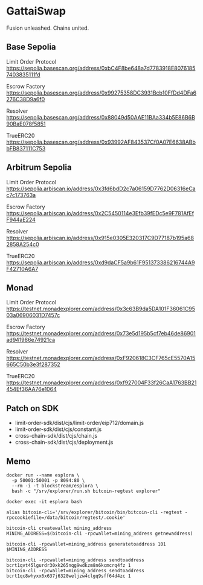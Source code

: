 # GattaiSwap

Fusion unleashed. Chains united.

## Base Sepolia

Limit Order Protocol
https://sepolia.basescan.org/address/0xbC4F8be648a7d7783918E80761857403835111fd

Escrow Factory
https://sepolia.basescan.org/address/0x99275358DC3931Bcb10FfDd4DFa6276C38D9a6f0

Resolver
https://sepolia.basescan.org/address/0x88049d50AAE11BAa334b5E86B6B90BaE078f5851

TrueERC20
https://sepolia.basescan.org/address/0x93992AF843537Cf0A07E6638ABbbFB837111C753

## Arbitrum Sepolia

Limit Order Protocol
https://sepolia.arbiscan.io/address/0x3fd6bdD2c7a06159D7762D06316eCac7c173763a

Escrow Factory
https://sepolia.arbiscan.io/address/0x2C5450114e3Efb39fEDc5e9F781AfEfF944aE224

Resolver
https://sepolia.arbiscan.io/address/0x915e0305E320317C9D77187b195a682858A254c0

TrueERC20
https://sepolia.arbiscan.io/address/0xd9daCF5a9b61F951373386216744A9F42710A6A7

## Monad

Limit Order Protocol
https://testnet.monadexplorer.com/address/0x3c63B9da5DA101F36061C9503a06906031D7457c

Escrow Factory
https://testnet.monadexplorer.com/address/0x73e5d195b5cf7eb46de86901ad941986e74921ca

Resolver
https://testnet.monadexplorer.com/address/0xF920618C3CF765cE5570A15665C50b3e3f287352

TrueERC20
https://testnet.monadexplorer.com/address/0xf927004F33f26CaA1763BB21454Ef36AA76e1064

## Patch on SDK

- limit-order-sdk/dist/cjs/limit-order/eip712/domain.js
- limit-order-sdk/dist/cjs/constant.js
- cross-chain-sdk/dist/cjs/chain.js
- cross-chain-sdk/dist/cjs/deployment.js

## Memo

```
docker run --name esplora \
  -p 50001:50001 -p 8094:80 \
  --rm -i -t blockstream/esplora \
  bash -c "/srv/explorer/run.sh bitcoin-regtest explorer"
```

```
docker exec -it esplora bash
```

```
alias bitcoin-cli='/srv/explorer/bitcoin/bin/bitcoin-cli -regtest -rpccookiefile=/data/bitcoin/regtest/.cookie'
```

```
bitcoin-cli createwallet mining_address
MINING_ADDRESS=$(bitcoin-cli -rpcwallet=mining_address getnewaddress)
```

```
bitcoin-cli -rpcwallet=mining_address generatetoaddress 101 $MINING_ADDRESS
```

```
bitcoin-cli -rpcwallet=mining_address sendtoaddress bcrt1qvt45lgurdr30xk265nqg9wdkzm8n6kcmcrq4fz 1
bitcoin-cli -rpcwallet=mining_address sendtoaddress bcrt1qc8whyxx6x637j6328weljzw4clgq9sff64d4zc 1
```
